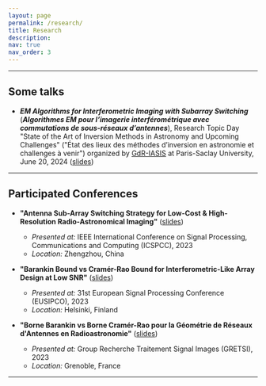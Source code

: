 ```yaml
---
layout: page
permalink: /research/
title: Research
description:
nav: true
nav_order: 3
---
```


---

## Some talks

+ ***EM Algorithms for Interferometric Imaging with Subarray Switching*** (***Algorithmes EM pour l’imagerie interférométrique avec commutations de sous-réseaux d’antennes***), Research Topic Day "State of the Art of Inversion Methods in Astronomy and Upcoming Challenges" ("État des lieux des méthodes d’inversion en astronomie et challenges à venir") organized by [GdR-IASIS](https://gdr-iasis.cnrs.fr/reunion/526/) at Paris-Saclay University, June 20, 2024 ([slides]())

---

## Participated Conferences

+ **"Antenna Sub-Array Switching Strategy for Low-Cost & High-Resolution Radio-Astronomical Imaging"**  ([slides]())
    - *Presented at:* IEEE International Conference on Signal Processing, Communications and Computing (ICSPCC), 2023
    - *Location:* Zhengzhou, China

+ **"Barankin Bound vs Cramér-Rao Bound for Interferometric-Like Array Design at Low SNR"**  ([slides]())
    - *Presented at:* 31st European Signal Processing Conference (EUSIPCO), 2023
    - *Location:* Helsinki, Finland

+ **"Borne Barankin vs Borne Cramér-Rao pour la Géométrie de Réseaux d'Antennes en Radioastronomie"**  ([slides]())
    - *Presented at:* Group Recherche Traitement Signal Images (GRETSI), 2023
    - *Location:* Grenoble, France

---

<!-- ## Participated Project

#### AAPG2024: Performance and Design of Radio Interferometers with large eXtent (PerDRIX)

_Lucien BACHARACH, Pascal LARZABAL, Isabelle VIN, Jianhua WANG, Gilles CHARDON, Julien GIRARD_

From July 2024 (48 months)

**Objectives**:
- Derive natural and meaningful estimation accuracy measures for the imaging task in radio astronomy.
- Propose useful optimization criteria and algorithms for the array configuration of radio interferometers, based on the aforementioned imaging accuracy measures.
- Apply the proposed tools to practical radio interferometer use cases: optimization of a whole radio interferometer array configuration, but also design of observations and optimal observation resource allocation (e.g. optimal sub-arraying) on existing facilities. -->

